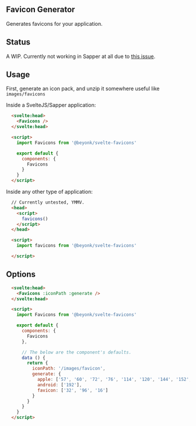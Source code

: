 ## Favicon Generator

Generates favicons for your application.

## Status

A WIP. Currently not working in Sapper at all due to [this issue](https://github.com/sveltejs/sapper/issues/475).

## Usage

First, generate an icon pack, and unzip it somewhere useful like `images/favicons`

Inside a SvelteJS/Sapper application:

```html
  <svelte:head>
    <Favicons />
  </svelte:head>

  <script>
    import Favicons from '@beyonk/svelte-favicons'

    export default {
      components: {
        Favicons
      }
    }
  </script>
```

Inside any other type of application:

```html
  // Currently untested, YMMV.
  <head>
    <script>
      favicons()
    </script>
  </head>

  <script>
    import favicons from '@beyonk/svelte-favicons'

  </script>
```

## Options

```html
  <svelte:head>
    <Favicons :iconPath :generate />
  </svelte:head>

  <script>
    import Favicons from '@beyonk/svelte-favicons'

    export default {
      components: {
        Favicons
      },

      // The below are the component's defaults.
      data () {
        return {
          iconPath: '/images/favicon',
          generate: {
            apple: ['57', '60', '72', '76', '114', '120', '144', '152', '180'],
            android: ['192'],
            favicon: ['32', '96', '16']
          }
        }
      }
    }
  </script>
```